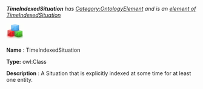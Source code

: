___TimeIndexedSituation__ 
 has
 [Category:OntologyElement](../../Category/OntologyElement "Category:OntologyElement") 
 and is an
 [element of](../../Property/ElementOf "Property:ElementOf") 
[TimeIndexedSituation](../../Submissions/TimeIndexedSituation "Submissions:TimeIndexedSituation")_




  





[![Class](../images/thumb/2/27/Class.gif/45px-Class.gif)](../../Image/Class.gif "Class")


__Name__ 
 : TimeIndexedSituation
 



__Type:__ 
 owl:Class
 



__Description__ 
 : A Situation that is explicitly indexed at some time for at least one entity.